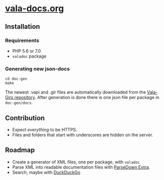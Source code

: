 # [vala-docs.org](https://vala-docs.org/)

## Installation
### Requirements
- PHP 5.6 or 7.0
- `valadoc` package

### Generating new json-docs
```
cd doc-gen
make
```
The newest .vapi and .gir files are automatically downloaded from the [Vala-Girs repository][3].
After generation is done there is one json file per package in `doc-gen/docs`.

## Contribution
- Expect _everything_ to be HTTPS.
- Files and folders that start with underscores are hidden on the server.

## Roadmap
- Create a generator of XML files, one per package, with `valadoc`
- Parse XML into readable documentation files with [ParseDown Extra][1].
- Search, maybe with [DuckDuckGo][2]

[1]: https://github.com/erusev/parsedown-extra
[2]: https://duckduckgo.com/search.html?kaj=m&kae=c&duck=yes&width=350&site=vala-docs.org&prefill=Search%20Vala%20Docs
[3]: https://github.com/nemequ/vala-girs
